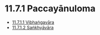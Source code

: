 

# 11.7.1 Paccayānuloma

* [11.7.1.1 Vibhaṅgavāra](11.7.1/11.7.1.1.md)
* [11.7.1.2 Saṅkhyāvāra](11.7.1/11.7.1.2.md)



